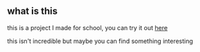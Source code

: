 ## what is this
this is a project I made for school, you can try it out [here](ale-9d8ce9)

this isn't incredible but maybe you can find something interesting 